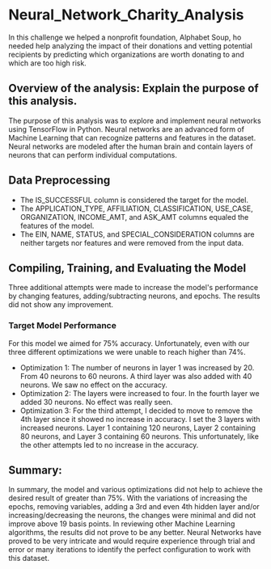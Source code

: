 # Neural_Network_Charity_Analysis
In this challenge we helped a nonprofit foundation, Alphabet Soup, ho needed help analyzing the impact of their donations and vetting potential recipients by predicting which organizations are worth donating to and which are too high risk.

## Overview of the analysis: Explain the purpose of this analysis. 
The purpose of this analysis was to explore and implement neural networks using TensorFlow in Python. Neural networks are an advanced form of Machine Learning that can recognize patterns and features in the dataset. Neural networks are modeled after the human brain and contain layers of neurons that can perform individual computations.

## Data Preprocessing
- The IS_SUCCESSFUL column is considered the target for the model.
- The APPLICATION_TYPE, AFFILIATION, CLASSIFICATION, USE_CASE, ORGANIZATION, INCOME_AMT, and ASK_AMT columns equaled the features of the model.
- The EIN, NAME, STATUS, and SPECIAL_CONSIDERATION columns are neither targets nor features and were removed from the input data.

## Compiling, Training, and Evaluating the Model
Three additional attempts were made to increase the model's performance by changing features, adding/subtracting neurons, and epochs. The results did not show any improvement.

### Target Model Performance
For this model we aimed for 75% accuracy. Unfortunately, even with our three different optimizations we were unable to reach higher than 74%. 

- Optimization 1: The number of neurons in layer 1 was increased by 20. From 40 neurons to 60 neurons. A third layer was also added with 40 neurons. We saw no effect on the accuracy.
- Optimization 2: The layers were increased to four. In the fourth layer  we added 30 neurons. No effect was really seen.
- Optimization 3: For the third attempt, I decided to move  to remove the 4th layer since it showed no increase in accuracy. I set the 3 layers with increased neurons. Layer 1 containing 120 neurons, Layer 2 containing 80 neurons, and Layer 3 containing 60 neurons. This unfortunately, like the other attempts led to no increase in the accuracy.

## Summary: 
In summary, the model and various optimizations did not help to achieve the desired result of greater than 75%. With the variations of increasing the epochs, removing variables, adding a 3rd and even 4th hidden layer and/or increasing/decreasing the neurons, the changes were minimal and did not improve above 19 basis points. 
In reviewing other Machine Learning algorithms, the results did not prove to be any better. Neural Networks  have proved to be very intricate and would require experience through trial and error or many iterations to identify the perfect configuration to work with this dataset.
